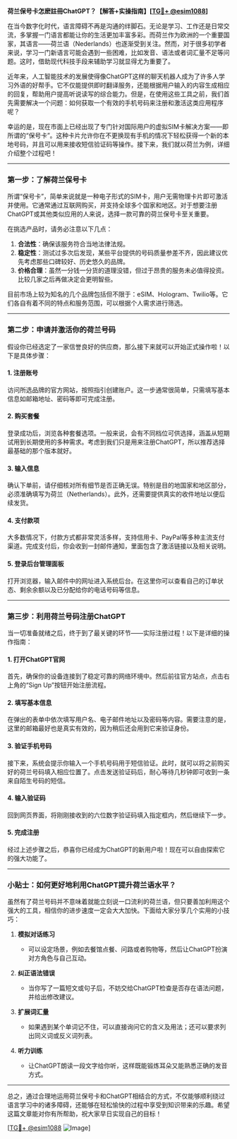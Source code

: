 **荷兰保号卡怎麽註冊ChatGPT？【解答+实操指南】[[TG💪+ @esim1088](https://t.me/s/esim1088)]**

在当今数字化时代，语言障碍不再是沟通的绊脚石。无论是学习、工作还是日常交流，多掌握一门语言都能让你的生活更加丰富多彩。而荷兰作为欧洲的一个重要国家，其语言——荷兰语（Nederlands）也逐渐受到关注。然而，对于很多初学者来说，学习一门新语言可能会遇到一些困难，比如发音、语法或者词汇量不足等问题。这时，借助现代科技手段来辅助学习就显得尤为重要了。

近年来，人工智能技术的发展使得像ChatGPT这样的聊天机器人成为了许多人学习外语的好帮手。它不仅能提供即时翻译服务，还能根据用户输入的内容生成相应的回复，帮助用户提高听说读写的综合能力。但是，在使用这些工具之前，我们首先需要解决一个问题：如何获取一个有效的手机号码来注册和激活这类应用程序呢？

幸运的是，现在市面上已经出现了专门针对国际用户的虚拟SIM卡解决方案——即所谓的“保号卡”。这种卡片允许你在不更换现有手机的情况下轻松获得一个新的本地号码，并且可以用来接收短信验证码等操作。接下来，我们就以荷兰为例，详细介绍整个过程吧！

---

### 第一步：了解荷兰保号卡

所谓“保号卡”，简单来说就是一种电子形式的SIM卡，用户无需物理卡片即可激活并使用。它通常通过互联网购买，并支持全球多个国家和地区。对于想要注册ChatGPT或其他类似应用的人来说，选择一款可靠的荷兰保号卡至关重要。

在挑选产品时，请务必注意以下几点：
1. **合法性**：确保该服务符合当地法律法规。
2. **稳定性**：测试过多次后发现，某些平台提供的号码质量参差不齐，因此建议优先考虑那些口碑较好、历史悠久的品牌。
3. **价格合理**：虽然一分钱一分货的道理没错，但过于昂贵的服务未必值得投资。比较几家之后再做决定会更明智些。

目前市场上较为知名的几个品牌包括但不限于：eSIM、Hologram、Twilio等。它们各自有着不同的特点和服务范围，可以根据个人需求进行筛选。

---

### 第二步：申请并激活你的荷兰号码

假设你已经选定了一家信誉良好的供应商，那么接下来就可以开始正式操作啦！以下是具体步骤：

#### 1. 注册账号
访问所选品牌的官方网站，按照指引创建账户。这一步通常很简单，只需填写基本信息如邮箱地址、密码等即可完成注册。

#### 2. 购买套餐
登录成功后，浏览各种套餐选项。一般来说，会有不同档位可供选择，涵盖从短期试用到长期使用的多种需求。考虑到我们只是用来注册ChatGPT，所以推荐选择最基础的那个版本就好。

#### 3. 输入信息
确认下单前，请仔细核对所有细节是否正确无误。特别是目的地国家和地区部分，必须准确填写为荷兰（Netherlands）。此外，还需要提供真实的收件地址以便后续发货。

#### 4. 支付款项
大多数情况下，付款方式都非常灵活多样，支持信用卡、PayPal等多种主流支付渠道。完成支付后，你会收到一封邮件通知，里面包含了激活链接以及相关说明。

#### 5. 登录后台管理面板
打开浏览器，输入邮件中的网址进入系统后台。在这里你可以查看自己的订单状态、剩余余额以及已分配给你的电话号码等信息。

---

### 第三步：利用荷兰号码注册ChatGPT

当一切准备就绪之后，终于到了最关键的环节——实际注册过程！以下是详细的操作指南：

#### 1. 打开ChatGPT官网
首先，确保你的设备连接到了稳定可靠的网络环境中。然后前往官方站点，点击右上角的“Sign Up”按钮开始注册流程。

#### 2. 填写基本信息
在弹出的表单中依次填写用户名、电子邮件地址以及密码等内容。需要注意的是，这里的邮箱最好也是真实有效的，因为稍后还会用到它来验证身份。

#### 3. 验证手机号码
接下来，系统会提示你输入一个手机号码用于短信验证。此时，就可以将之前购买好的荷兰号码填入相应位置了。点击发送验证码后，耐心等待几秒钟即可收到一条来自陌生号码的短信。

#### 4. 输入验证码
回到网页界面，将刚刚接收到的六位数字验证码填入指定框内，然后继续下一步。

#### 5. 完成注册
经过上述步骤之后，恭喜你已经成为ChatGPT的新用户啦！现在可以自由探索它的强大功能了。

---

### 小贴士：如何更好地利用ChatGPT提升荷兰语水平？

虽然有了荷兰号码并不意味着就能立刻说一口流利的荷兰语，但只要善加利用这个强大的工具，相信你的进步速度一定会大大加快。下面给大家分享几个实用的小技巧：

1. **模拟对话练习**
   - 可以设定场景，例如去餐馆点餐、问路或者购物等，然后让ChatGPT扮演对方角色与自己互动。
   
2. **纠正语法错误**
   - 当你写了一篇短文或句子后，不妨交给ChatGPT检查是否存在语法问题，并给出修改建议。

3. **扩展词汇量**
   - 如果遇到某个单词记不住，可以直接询问它的含义及用法；还可以要求列出同义词或反义词列表。

4. **听力训练**
   - 让ChatGPT朗读一段文字给你听，这样既能锻炼耳朵又能熟悉正确的发音方式。

---

总之，通过合理地运用荷兰保号卡和ChatGPT相结合的方式，不仅能够顺利绕过语言学习中的诸多障碍，还能够在轻松愉快的过程中享受到知识带来的乐趣。希望这篇文章能对你有所帮助，祝大家早日实现自己的目标！

[[TG💪+ @esim1088](https://t.me/s/esim1088) ![Image](https://i.postimg.cc/4NQfJmqS/Snipaste-2025-05-13-00-14-12.png)]